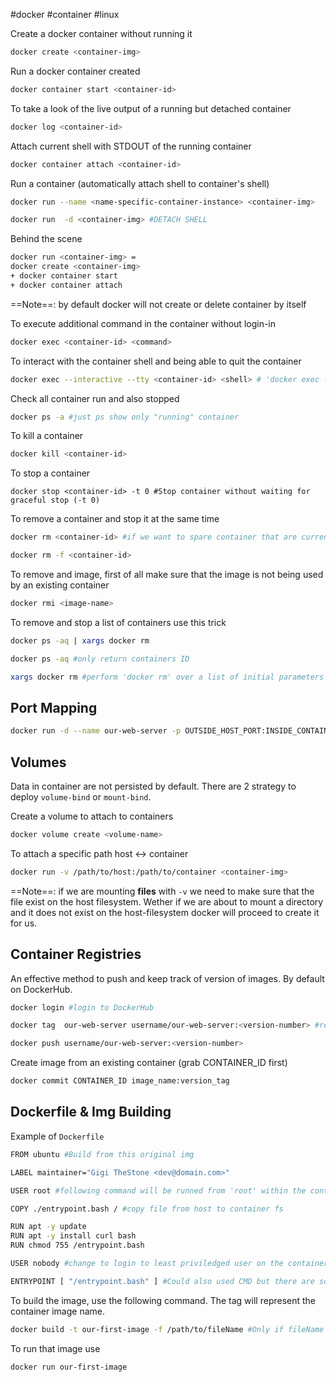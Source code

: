 #docker #container #linux 

Create a docker container without running it
```bash
docker create <container-img>
```
Run a docker container created
```bash
docker container start <container-id>
```
To take a look of the live output of a running but detached container
```bash
docker log <container-id>
```
Attach current shell with STDOUT of the running container
```bash
docker container attach <container-id>
```
Run a container (automatically attach shell to container's shell)
```bash
docker run --name <name-specific-container-instance> <container-img>

docker run  -d <container-img> #DETACH SHELL
```
Behind the scene
```bash
docker run <container-img> = 
docker create <container-img>
+ docker container start 
+ docker container attach 
```

==Note==: by default docker will not create or delete container by itself

To execute additional command in the container without login-in
```bash
docker exec <container-id> <command>
```

To interact with the container shell and being able to quit the container
```bash
docker exec --interactive --tty <container-id> <shell> # 'docker exec -it bash' would have the same results 
```

Check all container run and also stopped
```bash
docker ps -a #just ps show only "running" container
```
To kill a container
```bash
docker kill <container-id>
```
To stop a container 
```basg
docker stop <container-id> -t 0 #Stop container without waiting for graceful stop (-t 0)
```
To remove a container and stop it at the same time
```bash
docker rm <container-id> #if we want to spare container that are currently running

docker rm -f <container-id> 
```

To remove and image, first of all make sure that the image is not being used by an existing container
```bash
docker rmi <image-name>
```

To remove and stop a list of containers use this trick
```bash
docker ps -aq | xargs docker rm

docker ps -aq #only return containers ID

xargs docker rm #perform 'docker rm' over a list of initial parameters (above piped by the previous command)
```
## Port Mapping

```bash
docker run -d --name our-web-server -p OUTSIDE_HOST_PORT:INSIDE_CONTAINER_PORT <container-img>
```
## Volumes
Data in container are not persisted by default. There are 2 strategy to deploy `volume-bind` or `mount-bind`.

Create a volume to attach to containers
```bash
docker volume create <volume-name>
```
To attach a specific path host <-> container
```bash
docker run -v /path/to/host:/path/to/container <container-img>
```
==Note==: if we are mounting **files** with `-v` we need to make sure that the file exist on the host filesystem. Wether if we are about to mount a directory and it does not exist on the host-filesystem docker will proceed to create it for us.

## Container Registries
An effective method to push and keep track of version of images. By default on DockerHub.

```bash
docker login #login to DockerHub

docker tag  our-web-server username/our-web-server:<version-number> #rename docker images. To push it to our registry 

docker push username/our-web-server:<version-number>
```

Create image from an existing container (grab CONTAINER_ID first)
```bash
docker commit CONTAINER_ID image_name:version_tag
```

## Dockerfile & Img Building

Example of `Dockerfile` 
```bash
FROM ubuntu #Build from this original img

LABEL maintainer="Gigi TheStone <dev@domain.com>"

USER root #following command will be runned from 'root' within the container

COPY ./entrypoint.bash / #copy file from host to container fs

RUN apt -y update
RUN apt -y install curl bash
RUN chmod 755 /entrypoint.bash

USER nobody #change to login to least priviledged user on the container system

ENTRYPOINT [ "/entrypoint.bash" ] #Could also used CMD but there are some differences
```

To build the image, use the following command. The tag will represent the container image name.
```bash
docker build -t our-first-image -f /path/to/fileName #Only if fileName is not Dockerfile
```

To run that image use
```bash
docker run our-first-image
```

